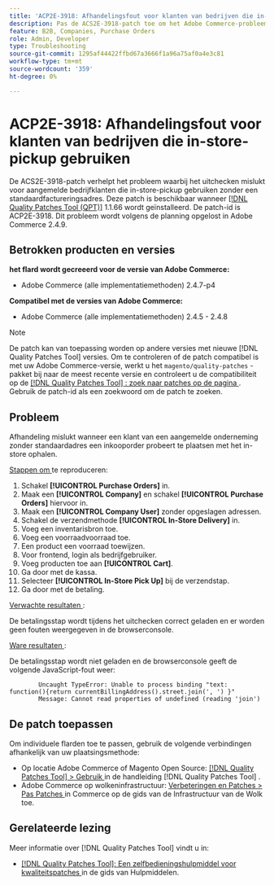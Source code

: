 ```yaml
---
title: 'ACP2E-3918: Afhandelingsfout voor klanten van bedrijven die in-store-pickup gebruiken'
description: Pas de ACS2E-3918-patch toe om het Adobe Commerce-probleem op te lossen waarbij het uitchecken mislukt voor aangemelde bedrijfklanten die in-store-pickup gebruiken zonder standaard factureringsadres.
feature: B2B, Companies, Purchase Orders
role: Admin, Developer
type: Troubleshooting
source-git-commit: 1295af44422ffbd67a3666f1a96a75af0a4e3c81
workflow-type: tm+mt
source-wordcount: '359'
ht-degree: 0%

---
```



# ACP2E-3918: Afhandelingsfout voor klanten van bedrijven die in-store-pickup gebruiken

De ACS2E-3918-patch verhelpt het probleem waarbij het uitchecken mislukt voor aangemelde bedrijfklanten die in-store-pickup gebruiken zonder een standaardfactureringsadres. Deze patch is beschikbaar wanneer [[!DNL Quality Patches Tool (QPT)]](/help/tools/quality-patches-tool/quality-patches-tool-to-self-serve-quality-patches.md) 1.1.66 wordt geïnstalleerd. De patch-id is ACP2E-3918. Dit probleem wordt volgens de planning opgelost in Adobe Commerce 2.4.9.

## Betrokken producten en versies

**het flard wordt gecreeerd voor de versie van Adobe Commerce:**

* Adobe Commerce (alle implementatiemethoden) 2.4.7-p4

**Compatibel met de versies van Adobe Commerce:**

* Adobe Commerce (alle implementatiemethoden) 2.4.5 - 2.4.8

>[!NOTE]
>
>De patch kan van toepassing worden op andere versies met nieuwe [!DNL Quality Patches Tool] versies. Om te controleren of de patch compatibel is met uw Adobe Commerce-versie, werkt u het `magento/quality-patches` -pakket bij naar de meest recente versie en controleert u de compatibiliteit op de [[!DNL Quality Patches Tool] : zoek naar patches op de pagina ](https://experienceleague.adobe.com/tools/commerce-quality-patches/index.html?lang=nl-NL) . Gebruik de patch-id als een zoekwoord om de patch te zoeken.

## Probleem

Afhandeling mislukt wanneer een klant van een aangemelde onderneming zonder standaardadres een inkooporder probeert te plaatsen met het in-store ophalen.

<u> Stappen om </u> te reproduceren:

1. Schakel **[!UICONTROL Purchase Orders]** in.
1. Maak een **[!UICONTROL Company]** en schakel **[!UICONTROL Purchase Orders]** hiervoor in.
1. Maak een **[!UICONTROL Company User]** zonder opgeslagen adressen.
1. Schakel de verzendmethode **[!UICONTROL In-Store Delivery]** in.
1. Voeg een inventarisbron toe.
1. Voeg een voorraadvoorraad toe.
1. Een product een voorraad toewijzen.
1. Voor frontend, login als bedrijfgebruiker.
1. Voeg producten toe aan **[!UICONTROL Cart]**.
1. Ga door met de kassa.
1. Selecteer **[!UICONTROL In-Store Pick Up]** bij de verzendstap.
1. Ga door met de betaling.

<u> Verwachte resultaten </u>:

De betalingsstap wordt tijdens het uitchecken correct geladen en er worden geen fouten weergegeven in de browserconsole.

<u> Ware resultaten </u>:

De betalingsstap wordt niet geladen en de browserconsole geeft de volgende JavaScript-fout weer:

```
        Uncaught TypeError: Unable to process binding "text: function(){return currentBillingAddress().street.join(', ') }"
        Message: Cannot read properties of undefined (reading 'join')
```

## De patch toepassen

Om individuele flarden toe te passen, gebruik de volgende verbindingen afhankelijk van uw plaatsingsmethode:

* Op locatie Adobe Commerce of Magento Open Source: [[!DNL Quality Patches Tool] > Gebruik ](/help/tools/quality-patches-tool/usage.md) in de handleiding [!DNL Quality Patches Tool] .
* Adobe Commerce op wolkeninfrastructuur: [ Verbeteringen en Patches > Pas Patches ](https://experienceleague.adobe.com/docs/commerce-cloud-service/user-guide/develop/upgrade/apply-patches.html?lang=nl-NL) in Commerce op de gids van de Infrastructuur van de Wolk toe.

## Gerelateerde lezing

Meer informatie over [!DNL Quality Patches Tool] vindt u in:

* [[!DNL Quality Patches Tool]: Een zelfbedieningshulpmiddel voor kwaliteitspatches ](/help/tools/quality-patches-tool/quality-patches-tool-to-self-serve-quality-patches.md) in de gids van Hulpmiddelen.
